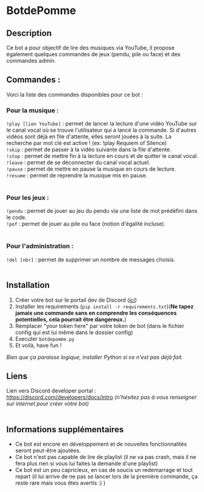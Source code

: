 # BotdePomme
## Description
Ce bot a pour objectif de lire des musiques via YouTube, il propose également quelques commandes de jeux (pendu, pile ou face) et des commandes admin.  

## Commandes :  
Voici la liste des commandes disponibles pour ce bot :

### Pour la musique :
`!play [lien YouTube]` : permet de lancer la lecture d'une vidéo YouTube sur le canal vocal où se trouve l'utilisateur qui a lancé la commande. Si d'autres vidéos sont déjà en file d'attente, elles seront jouées à la suite. La recherche par mot clé est active ! (ex: !play Requiem of Silence)    
`!skip` : permet de passer à la vidéo suivante dans la file d'attente.  
`!stop` : permet de mettre fin à la lecture en cours et de quitter le canal vocal.  
`!leave` : permet de se déconnecter du canal vocal actuel.  
`!pause` : permet de mettre en pause la musique en cours de lecture.  
`!resume` : permet de reprendre la musique mis en pause.  
<br>

### Pour les jeux :  

`!pendu` : permet de jouer au jeu du pendu via une liste de mot prédéfini dans le code.  
`!pof` : permet de jouer au pile ou face (notion d'égalité incluse).  
<br>

### Pour l'administration :   
`!del [nbr]` : permet de supprimer un nombre de messages choisis.  
<br>

## Installation  
1. Créer votre bot sur le portail dev de Discord ([ici](https://discord.com/developers/docs/intro))  
2. Installer les requirements (`pip install -r requirements.txt`)(**Ne tapez jamais une commande sans en comprendre les conséquences potentielles, cela pourrait être dangereux.**)  
3. Remplacer "your token here" par votre token de bot (dans le fichier config qui est lui même dans le dossier config)  
4. Executer `botdepomme.py`  
5. Et voilà, have fun !

*Bien que ça paraisse logique, installer Python si ce n'est pas déjà fait.*


## Liens
Lien vers Discord developer portal : https://discord.com/developers/docs/intro *(n'hésitez pas à vous renseigner sur internet pour créer votre bot)*  
<br>

## Informations supplémentaires
- Ce bot est encore en développement et de nouvelles fonctionnalités seront peut-être ajoutées.  
- Ce bot n'est pas capable de lire de playlist (il ne va pas crash, mais il ne fera plus rien si vous lui faites la demande d'une playlist)  
- Ce bot est un peu capricieux, en cas de soucis un redemarrage et tout repart (il lui arrive de ne pas se lancer lors de la première commande, ça reste rare mais vous êtes avertis :) )
